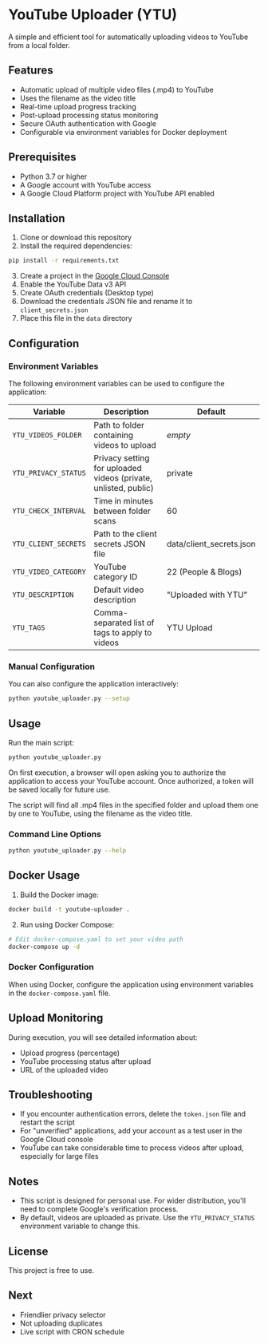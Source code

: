 # YouTube Uploader (YTU)

A simple and efficient tool for automatically uploading videos to YouTube from a local folder.

## Features

- Automatic upload of multiple video files (.mp4) to YouTube
- Uses the filename as the video title
- Real-time upload progress tracking
- Post-upload processing status monitoring
- Secure OAuth authentication with Google
- Configurable via environment variables for Docker deployment

## Prerequisites

- Python 3.7 or higher
- A Google account with YouTube access
- A Google Cloud Platform project with YouTube API enabled

## Installation

1. Clone or download this repository
2. Install the required dependencies:

```bash
pip install -r requirements.txt
```

3. Create a project in the [Google Cloud Console](https://console.cloud.google.com/)
4. Enable the YouTube Data v3 API
5. Create OAuth credentials (Desktop type)
6. Download the credentials JSON file and rename it to `client_secrets.json`
7. Place this file in the `data` directory

## Configuration

### Environment Variables

The following environment variables can be used to configure the application:

| Variable | Description | Default |
|----------|-------------|---------|
| `YTU_VIDEOS_FOLDER` | Path to folder containing videos to upload | *empty* |
| `YTU_PRIVACY_STATUS` | Privacy setting for uploaded videos (private, unlisted, public) | private |
| `YTU_CHECK_INTERVAL` | Time in minutes between folder scans | 60 |
| `YTU_CLIENT_SECRETS` | Path to the client secrets JSON file | data/client_secrets.json |
| `YTU_VIDEO_CATEGORY` | YouTube category ID | 22 (People & Blogs) |
| `YTU_DESCRIPTION` | Default video description | "Uploaded with YTU" |
| `YTU_TAGS` | Comma-separated list of tags to apply to videos | YTU Upload |

### Manual Configuration

You can also configure the application interactively:

```bash
python youtube_uploader.py --setup
```

## Usage

Run the main script:

```bash
python youtube_uploader.py
```

On first execution, a browser will open asking you to authorize the application to access your YouTube account. Once authorized, a token will be saved locally for future use.

The script will find all .mp4 files in the specified folder and upload them one by one to YouTube, using the filename as the video title.

### Command Line Options

```bash
python youtube_uploader.py --help
```

## Docker Usage

1. Build the Docker image:

```bash
docker build -t youtube-uploader .
```

2. Run using Docker Compose:

```bash
# Edit docker-compose.yaml to set your video path
docker-compose up -d
```

### Docker Configuration

When using Docker, configure the application using environment variables in the `docker-compose.yaml` file.

## Upload Monitoring

During execution, you will see detailed information about:
- Upload progress (percentage)
- YouTube processing status after upload
- URL of the uploaded video

## Troubleshooting

- If you encounter authentication errors, delete the `token.json` file and restart the script
- For "unverified" applications, add your account as a test user in the Google Cloud console
- YouTube can take considerable time to process videos after upload, especially for large files

## Notes

- This script is designed for personal use. For wider distribution, you'll need to complete Google's verification process.
- By default, videos are uploaded as private. Use the `YTU_PRIVACY_STATUS` environment variable to change this.

## License

This project is free to use.

## Next

- Friendlier privacy selector 
- Not uploading duplicates
- Live script with CRON schedule